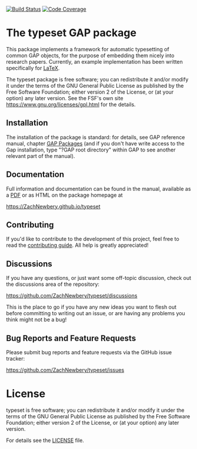 [![Build Status](https://github.com/ZachNewbery/typeset/workflows/CI/badge.svg?branch=main)](https://github.com/ZachNewbery/typeset/actions?query=workflow%3ACI+branch%3Amain)
[![Code Coverage](https://codecov.io/github/ZachNewbery/typeset/coverage.svg?branch=main&token=)](https://codecov.io/gh/ZachNewbery/typeset)

# The typeset GAP package
This package implements a framework for automatic typesetting of common GAP objects, 
for the purpose of embedding them nicely into research papers. Currently, an example
implementation has been written specifically for [LaTeX](https://www.latex-project.org/).

The typeset package is free software; you can redistribute it and/or modify
it under the terms of the GNU General Public License as published by the Free
Software Foundation; either version 2 of the License, or (at your option) any
later version. See the FSF's own site <https://www.gnu.org/licenses/gpl.html>
for the details.

## Installation
The installation of the package is standard: for details, see GAP reference
manual, chapter [GAP Packages](https://docs.gap-system.org/doc/ref/chap76_mj.html) 
(and if you don't have write access to the Gap installation, type "?GAP root directory"
within GAP to see another relevant part of the manual).

## Documentation
Full information and documentation can be found in the manual, available
as a [PDF](doc/manual.pdf) or as HTML on the package homepage at

<https://ZachNewbery.github.io/typeset>

## Contributing
If you'd like to contribute to the development of this project, feel free to read
the [contributing guide](CONTRIBUTING.md). All help is greatly appreciated!

## Discussions
If you have any questions, or just want some off-topic discussion, check out the
discussions area of the repository:

  <https://github.com/ZachNewbery/typeset/discussions>

This is the place to go if you have any new ideas you want to flesh out before
committing to writing out an issue, or are having any problems you think might not 
be a bug!

## Bug Reports and Feature Requests
Please submit bug reports and feature requests via the GitHub issue tracker:

  <https://github.com/ZachNewbery/typeset/issues>

# License
typeset is free software; you can redistribute it and/or modify
it under the terms of the GNU General Public License as published by the
Free Software Foundation; either version 2 of the License, or (at your
option) any later version.

For details see the [LICENSE](LICENSE) file.

